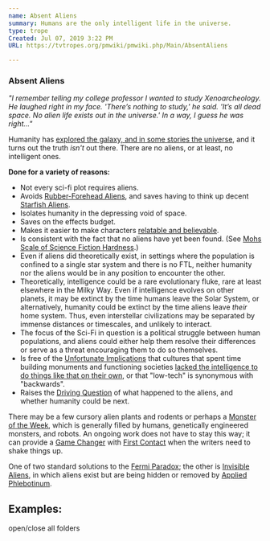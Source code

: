 ```yaml
---
name: Absent Aliens
summary: Humans are the only intelligent life in the universe.
type: trope
Created: Jul 07, 2019 3:22 PM
URL: https://tvtropes.org/pmwiki/pmwiki.php/Main/AbsentAliens

---
```


### Absent Aliens

*"I remember telling my college professor I wanted to study Xenoarcheology. He laughed right in my face. 'There’s nothing to study,' he said. 'It’s all dead space. No alien life exists out in the universe.' In a way, I guess he was right..."*

Humanity has [explored the galaxy, and in some stories the universe][FsNUD7SB], and it turns out the truth *isn't* out there. There are no aliens, or at least, no intelligent ones.

**Done for a variety of reasons:**

- Not every sci-fi plot requires aliens.
- Avoids [Rubber-Forehead Aliens][GqX8Vioh], and saves having to think up decent [Starfish Aliens][xlF6LiU0].
- Isolates humanity in the depressing void of space.
- Saves on the effects budget.
- Makes it easier to make characters [relatable and believable][EG3VzInS].
- Is consistent with the fact that no aliens have yet been found. (See [Mohs Scale of Science Fiction Hardness][2sEX3v1f].)
- Even if aliens did theoretically exist, in settings where the population is confined to a single star system and there is no FTL, neither humanity nor the aliens would be in any position to encounter the other.
- Theoretically, intelligence could be a rare evolutionary fluke, rare at least elsewhere in the Milky Way. Even if intelligence evolves on other planets, it may be extinct by the time humans leave the Solar System, or alternatively, humanity could be extinct by the time aliens leave *their* home system. Thus, even interstellar civilizations may be separated by immense distances or timescales, and unlikely to interact.
- The focus of the Sci-Fi in question is a political struggle between human populations, and aliens could either help them resolve their differences or serve as a threat encouraging them to do so themselves.
- Is free of the [Unfortunate Implications][r8KSGfxj] that cultures that spent time building monuments and functioning societies [lacked the intelligence to do things like that on their own][7tzNe2qF], or that "low-tech" is synonymous with "backwards".
- Raises the [Driving Question][zERAZ2L5] of what happened to the aliens, and whether humanity could be next.

There may be a few cursory alien plants and rodents or perhaps a [Monster of the Week][rX7Nq7OF], which is generally filled by humans, genetically engineered monsters, and robots. An ongoing work does not have to stay this way; it can provide a [Game Changer][LjioIOaM] with [First Contact][KCTXBOEj] when the writers need to shake things up.

One of two standard solutions to the [Fermi Paradox][Wuwb29XT]; the other is [Invisible Aliens][ssGcqtp7], in which aliens exist but are being hidden or removed by [Applied Phlebotinum][UIWzLzRL].

## Examples:

open/close all folders

<!-- Reference URLs -->
[E47HSzhs]: https://tvtropes.org/pmwiki/pmwiki.php/Main/AbsentAliens
[FsNUD7SB]: https://tvtropes.org/pmwiki/pmwiki.php/Main/SciFiWritersHaveNoSenseOfScale
[GqX8Vioh]: https://tvtropes.org/pmwiki/pmwiki.php/Main/RubberForeheadAliens
[xlF6LiU0]: https://tvtropes.org/pmwiki/pmwiki.php/Main/StarfishAliens
[EG3VzInS]: https://tvtropes.org/pmwiki/pmwiki.php/Main/MostWritersAreHuman
[2sEX3v1f]: https://tvtropes.org/pmwiki/pmwiki.php/Main/MohsScaleOfScienceFictionHardness
[r8KSGfxj]: https://tvtropes.org/pmwiki/pmwiki.php/Main/UnfortunateImplications
[7tzNe2qF]: https://tvtropes.org/pmwiki/pmwiki.php/Main/AncientAstronauts
[zERAZ2L5]: https://tvtropes.org/pmwiki/pmwiki.php/Main/DrivingQuestion
[rX7Nq7OF]: https://tvtropes.org/pmwiki/pmwiki.php/Main/MonsterOfTheWeek
[LjioIOaM]: https://tvtropes.org/pmwiki/pmwiki.php/Main/GameChanger
[KCTXBOEj]: https://tvtropes.org/pmwiki/pmwiki.php/Main/FirstContact
[Wuwb29XT]: https://tvtropes.org/pmwiki/pmwiki.php/UsefulNotes/FermiParadox
[ssGcqtp7]: https://tvtropes.org/pmwiki/pmwiki.php/Main/InvisibleAliens
[UIWzLzRL]: https://tvtropes.org/pmwiki/pmwiki.php/Main/AppliedPhlebotinum
